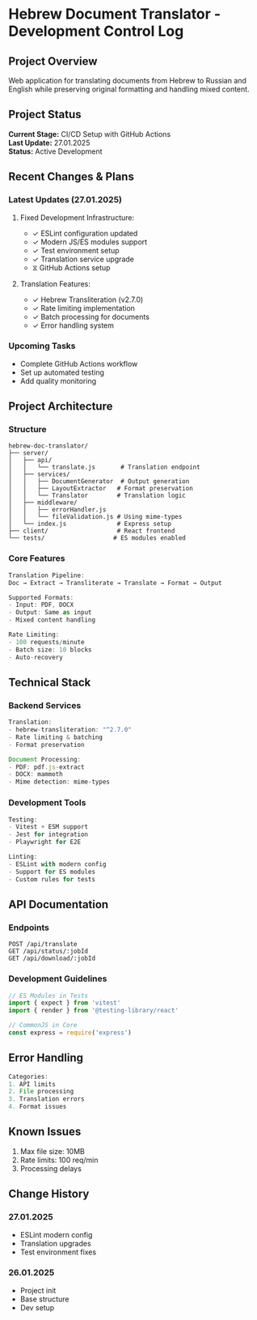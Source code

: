 # Hebrew Document Translator - Development Control Log

## Project Overview
Web application for translating documents from Hebrew to Russian and English while preserving original formatting and handling mixed content.

## Project Status
**Current Stage:** CI/CD Setup with GitHub Actions  
**Last Update:** 27.01.2025  
**Status:** Active Development

## Recent Changes & Plans

### Latest Updates (27.01.2025)
1. Fixed Development Infrastructure:
   - ✓ ESLint configuration updated
   - ✓ Modern JS/ES modules support
   - ✓ Test environment setup
   - ✓ Translation service upgrade
   - ⧖ GitHub Actions setup

2. Translation Features:
   - ✓ Hebrew Transliteration (v2.7.0)
   - ✓ Rate limiting implementation
   - ✓ Batch processing for documents
   - ✓ Error handling system

### Upcoming Tasks
- Complete GitHub Actions workflow
- Set up automated testing
- Add quality monitoring

## Project Architecture

### Structure
```
hebrew-doc-translator/
├── server/
│   ├── api/
│   │   └── translate.js       # Translation endpoint
│   ├── services/
│   │   ├── DocumentGenerator  # Output generation
│   │   ├── LayoutExtractor   # Format preservation
│   │   └── Translator        # Translation logic
│   ├── middleware/
│   │   ├── errorHandler.js
│   │   └── fileValidation.js # Using mime-types
│   └── index.js              # Express setup
├── client/                   # React frontend
└── tests/                   # ES modules enabled
```

### Core Features
```javascript
Translation Pipeline:
Doc → Extract → Transliterate → Translate → Format → Output

Supported Formats:
- Input: PDF, DOCX
- Output: Same as input
- Mixed content handling

Rate Limiting:
- 100 requests/minute
- Batch size: 10 blocks
- Auto-recovery
```

## Technical Stack

### Backend Services
```javascript
Translation:
- hebrew-transliteration: "^2.7.0"
- Rate limiting & batching
- Format preservation

Document Processing:
- PDF: pdf.js-extract
- DOCX: mammoth
- Mime detection: mime-types
```

### Development Tools
```javascript
Testing:
- Vitest + ESM support
- Jest for integration
- Playwright for E2E

Linting:
- ESLint with modern config
- Support for ES modules
- Custom rules for tests
```

## API Documentation

### Endpoints
```http
POST /api/translate
GET /api/status/:jobId
GET /api/download/:jobId
```

### Development Guidelines
```javascript
// ES Modules in Tests
import { expect } from 'vitest'
import { render } from '@testing-library/react'

// CommonJS in Core
const express = require('express')
```

## Error Handling
```javascript
Categories:
1. API limits
2. File processing
3. Translation errors
4. Format issues
```

## Known Issues
1. Max file size: 10MB
2. Rate limits: 100 req/min
3. Processing delays

## Change History

### 27.01.2025
- ESLint modern config
- Translation upgrades
- Test environment fixes

### 26.01.2025
- Project init
- Base structure
- Dev setup